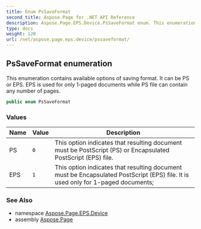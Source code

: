 ```yaml
---
title: Enum PsSaveFormat
second_title: Aspose.Page for .NET API Reference
description: Aspose.Page.EPS.Device.PsSaveFormat enum. This enumeration contains available options of saving format. It can be PS or EPS. EPS is used for only 1paged documents while PS file can contain any number of pages
type: docs
weight: 120
url: /net/aspose.page.eps.device/pssaveformat/
---
```

## PsSaveFormat enumeration

This enumeration contains available options of saving format. It can be PS or EPS. EPS is used for only 1-paged documents while PS file can contain any number of pages.

```csharp
public enum PsSaveFormat
```

### Values

| Name | Value | Description |
| --- | --- | --- |
| PS | `0` | This option indicates that resulting document must be PostScript (PS) or Encapsulated PostScript (EPS) file. |
| EPS | `1` | This option indicates that resulting document must be Encapsulated PostScript (EPS) file. It is used only for 1-paged documents; |

### See Also

* namespace [Aspose.Page.EPS.Device](../../aspose.page.eps.device/)
* assembly [Aspose.Page](../../)


